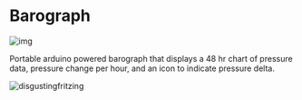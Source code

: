 # Barograph

![img](https://i.imgur.com/1cs167Q.jpg)

Portable arduino powered barograph that displays a 48 hr chart of pressure data, pressure change per hour, and an icon to indicate pressure delta. 


![disgustingfritzing](https://i.imgur.com/kJpeg8j.png)
